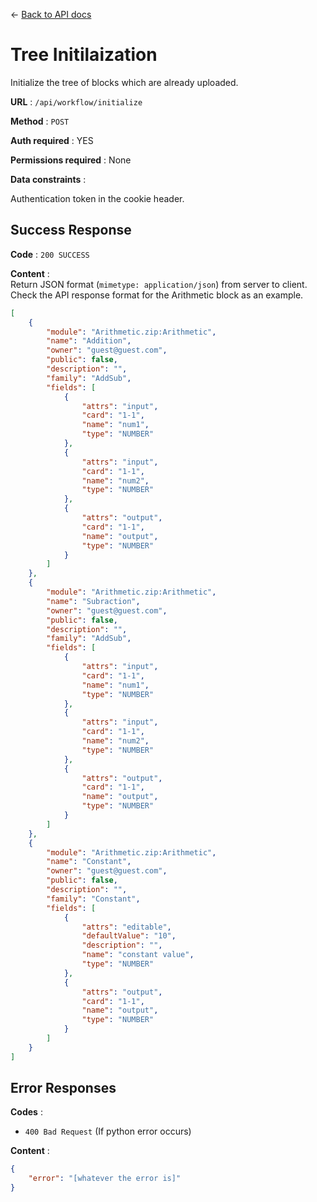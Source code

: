 &#8592; [Back to API docs](/EEG-Workflow-System/server-api)

# Tree Initilaization

Initialize the tree of blocks which are already uploaded.

**URL** : `/api/workflow/initialize`

**Method** : `POST`

**Auth required** : YES

**Permissions required** : None

**Data constraints** : 

Authentication token in the cookie header.

## Success Response

**Code** : `200 SUCCESS`

**Content** :    
Return JSON format (```mimetype: application/json```) from server to client. Check the API response format for the Arithmetic block as an example.

```json
[
    {
        "module": "Arithmetic.zip:Arithmetic",
        "name": "Addition",
        "owner": "guest@guest.com",
        "public": false,
        "description": "",
        "family": "AddSub",
        "fields": [
            {
                "attrs": "input",
                "card": "1-1",
                "name": "num1",
                "type": "NUMBER"
            },
            {
                "attrs": "input",
                "card": "1-1",
                "name": "num2",
                "type": "NUMBER"
            },
            {
                "attrs": "output",
                "card": "1-1",
                "name": "output",
                "type": "NUMBER"
            }
        ]
    },
    {
        "module": "Arithmetic.zip:Arithmetic",
        "name": "Subraction",
        "owner": "guest@guest.com",
        "public": false,
        "description": "",
        "family": "AddSub",
        "fields": [
            {
                "attrs": "input",
                "card": "1-1",
                "name": "num1",
                "type": "NUMBER"
            },
            {
                "attrs": "input",
                "card": "1-1",
                "name": "num2",
                "type": "NUMBER"
            },
            {
                "attrs": "output",
                "card": "1-1",
                "name": "output",
                "type": "NUMBER"
            }
        ]
    },
    {
        "module": "Arithmetic.zip:Arithmetic",
        "name": "Constant",
        "owner": "guest@guest.com",
        "public": false,
        "description": "",
        "family": "Constant",
        "fields": [
            {
                "attrs": "editable",
                "defaultValue": "10",
                "description": "",
                "name": "constant value",
                "type": "NUMBER"
            },
            {
                "attrs": "output",
                "card": "1-1",
                "name": "output",
                "type": "NUMBER"
            }
        ]
    }
]
```

## Error Responses

**Codes** :  
- `400 Bad Request` (If python error occurs)

**Content** :  
```json
{
    "error": "[whatever the error is]"
}
```